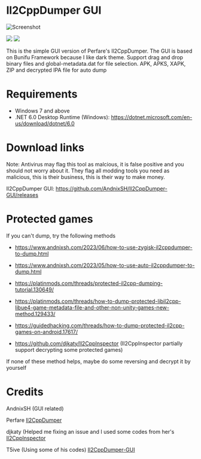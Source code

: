 # Il2CppDumper GUI

![Screenshot](https://i.imgur.com/APd7EyO.png)

[![](https://img.shields.io/github/downloads/AndnixSH/Il2CppDumper-GUI/total?style=for-the-badge)](https://github.com/AndnixSH/Il2CppDumper-GUI/releases) [![](https://img.shields.io/github/v/release/andnixsh/Il2CppDumper-GUI?style=for-the-badge)](https://github.com/AndnixSH/APKToolGUI/releases)

This is the simple GUI version of Perfare's Il2CppDumper. The GUI is based on Bunifu Framework because I like dark theme. Support drag and drop binary files and global-metadata.dat for file selection. APK, APKS, XAPK, ZIP and decrypted IPA file for auto dump

# Requirements
- Windows 7 and above
- .NET 6.0 Desktop Runtime (Windows): https://dotnet.microsoft.com/en-us/download/dotnet/6.0

# Download links

Note: Antivirus may flag this tool as malcious, it is false positive and you should not worry about it. They flag all modding tools you need as malicious, this is their business, this is their way to make money.

Il2CppDumper GUI: https://github.com/AndnixSH/Il2CppDumper-GUI/releases

# Protected games
If you can't dump, try the following methods

- https://www.andnixsh.com/2023/06/how-to-use-zygisk-il2cppdumper-to-dump.html

- https://www.andnixsh.com/2023/05/how-to-use-auto-il2cppdumper-to-dump.html

- https://platinmods.com/threads/protected-il2cpp-dumping-tutorial.130649/

- https://platinmods.com/threads/how-to-dump-protected-libil2cpp-libue4-game-metadata-file-and-other-non-unity-games-new-method.129433/

- https://guidedhacking.com/threads/how-to-dump-protected-il2cpp-games-on-android.17617/

- https://github.com/djkaty/Il2CppInspector (Il2CppInspector partially support decrypting some protected games)

If none of these method helps, maybe do some reversing and decrypt it by yourself

# Credits

AndnixSH (GUI related)

Perfare [Il2CppDumper](https://github.com/Perfare/Il2CppDumper)

djkaty (Helped me fixing an issue and I used some codes from her's [Il2CppInspector](https://github.com/djkaty/Il2CppInspector/)

T5ive (Using some of his codes) [Il2CppDumper-GUI](https://github.com/T5ive/Il2CppDumper-GUI)